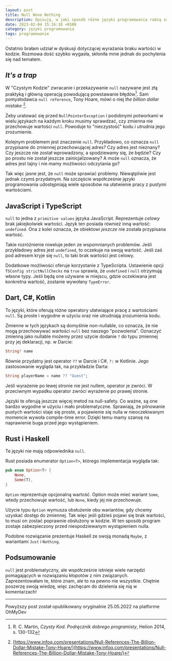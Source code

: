 ```yaml
---
layout: post
title: Null None Nothing
description: Opisuję, w jaki sposób różne języki programowania radzą sobie z wyrażaniem braku wartości
date: 2023-02-04 15:16:18 +0100
category: języki programowania
tags: programowanie
---
```


Ostatnio brałam udział w dyskusji dotyczącej wyrażania braku wartości w kodzie. Rozmowa dość szybko wygasła, skłoniła mnie jednak do pochylenia się nad tematem.

## **_It's a trap_**

W "Czystym Kodzie" zwracanie i przekazywanie `null` nazywane jest złą praktyką i główną operacją powodującą powstawanie błędów[^1]. Sam pomysłodawca `null reference`, Tony Hoare, mówi o niej _the billion dollar mistake_ [^2].

Żeby uratować się przed `NullPointerException` i podobnymi potworkami w wielu językach na każdym kroku musimy sprawdzać, czy zmienna nie przechowuje wartości `null`. Powoduje to "nieczystość" kodu i utrudnia jego zrozumienie.

Kolejnym problemem jest znaczenie `null`. Przykładowo, co oznacza `null` przypisane do zmiennej przechowującej adres? Czy adres jest nieznany? Czy jeszcze nie został wprowadzony, a spodziewamy się, że będzie? Czy po prostu nie został jeszcze zainicjalizowany? A może `null` oznacza, że adres jest tajny i nie mamy możliwości odczytania go?

Tak więc jasne jest, że `null` może sprawiać problemy. Niewątpliwie jest jednak czymś przydatnym. Na szczęście współcześnie języki programowania udostępniają wiele sposobów na ułatwienie pracy z pustymi wartościami.

## JavaScript i TypeScript

`null` to jedna z `primitive values` języka JavaScript. Reprezentuje _celowy_ brak jakiejkolwiek wartości. Język ten posiada również inną wartość: `undefined`. Ona z kolei oznacza, że obiektowi _jeszcze_ nie została przypisana wartość.

Takie rozróżnienie niweluje jeden ze wspomnianych problemów. Jeśli przykładowy adres jest `undefined`, to oczekuje na swoją wartość. Jeśli zaś pod adresem kryje się `null`, to taki brak wartości jest celowy.

Dodatkowe możliwości oferuje korzystanie z TypeScripta. Ustawienie opcji `TSConfig strictNullChecks` na `true` sprawia, że `undefined` i `null` otrzymują własne typy. Jeśli będą one używane w miejscu, gdzie oczekiwana jest konkretna wartość, zostanie wywołany `TypeError`.

## Dart, C#, Kotlin

To języki, które oferują różne operatory ułatwiające pracę z wartościami `null`. Są proste i wygodne w użyciu oraz nie utrudniają zrozumienia kodu.

Zmienne w tych językach są domyślnie non-nullable, co oznacza, że nie mogą przechowywać wartości `null` bez naszego "pozwolenia". Oznaczyć zmienną jako nullable możemy przez użycie dodanie `?` do typu zmiennej przy jej deklaracji, np. w Darcie:

```dart
String? name
```

Równie przydatny jest operator `??` w Darcie i C#, `?:` w Kotlinie. Jego zastosowanie wygląda tak, na przykładzie Darta:

```dart
String playerName = name ?? "Guest";
```

Jeśli wyrażenie po lewej stronie nie jest nullem, operator je zwróci. W przeciwnym wypadku operator zwróci wyrażenie po prawej stronie.

Języki te oferują jeszcze więcej metod na null-safety. Co ważne, są one bardzo wygodne w użyciu i mało problematyczne. Sprawiają, że pilnowanie pustych wartości staje się proste, a pojawienie się nulla w nieoczekiwanym momencie wywoła compile-time error. Dzięki temu mamy szansę na naprawienie buga przed jego wystąpieniem.

## Rust i Haskell

Te języki nie mają odpowiednika `null`.

Rust posiada enumerator `Option<T>`, którego implementacja wygląda tak:

```rs
pub enum Option<T> {
    None,
    Some(T),
}
```

`Option` reprezentuje opcjonalną wartość. Option może mieć wariant `Some`, wtedy przechowuje wartość, lub `None`, kiedy jej nie przechowuje.

Użycie typu `Option` wymusza obsłużenie obu wariantów, gdy chcemy uzyskać dostęp do zmiennej. Tak więc jeśli gdzieś pojawi się brak wartości, to musi on zostać poprawnie obsłużony w kodzie. W ten sposób program zostaje zabezpieczony przed niespodziewanym wystąpieniem nulla.

Podobne rozwiązanie prezentuje Haskell ze swoją monadą `Maybe`, z wariantami `Just` i `Nothing`.

## Podsumowanie

`null` jest problematyczny, ale współcześnie istnieje wiele narzędzi pomagających w rozwiązaniu kłopotów z nim związanych. Zaprezentowałam te, które znam, ale to na pewno nie wszystkie. Chętnie poszerzę swoją wiedzę, więc zachęcam do dzielenia się nią w komentarzach!

---

[^1]: R. C. Martin, _Czysty Kod. Podręcznik dobrego programisty_, Helion 2014, s. 130-132
[^2]: [https://www.infoq.com/presentations/Null-References-The-Billion-Dollar-Mistake-Tony-Hoare/](https://www.infoq.com/presentations/Null-References-The-Billion-Dollar-Mistake-Tony-Hoare/)

Powyższy post został opublikowany oryginalnie 25.05.2022 na platforme OhMyDev
